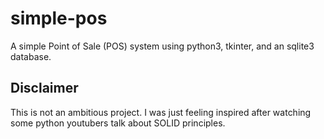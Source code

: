 # simple-pos
A simple Point of Sale (POS) system using python3, tkinter, and an sqlite3 database.

## Disclaimer
This is not an ambitious project. I was just feeling inspired after watching some python youtubers talk about SOLID principles.

